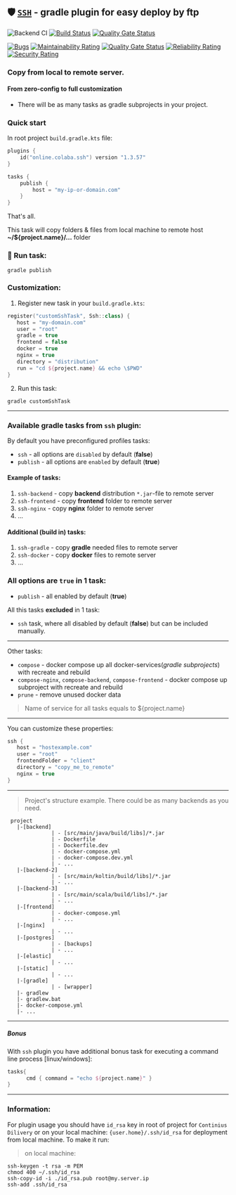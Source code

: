 ## 🛡 [`SSH`](https://plugins.gradle.org/plugin/online.colaba.ssh) - gradle plugin for easy deploy by ftp 
![Backend CI](https://github.com/steklopod/gradle-ssh-plugin/workflows/Backend%20CI/badge.svg) [![Build Status](https://travis-ci.com/steklopod/gradle-ssh-plugin.svg?branch=master)](https://travis-ci.com/steklopod/gradle-ssh-plugin) [![Quality Gate Status](https://sonarcloud.io/api/project_badges/measure?project=steklopod_gradle-ssh-plugin&metric=alert_status)](https://sonarcloud.io/dashboard?id=steklopod_gradle-ssh-plugin)

[![Bugs](https://sonarcloud.io/api/project_badges/measure?project=steklopod_gradle-ssh-plugin&metric=bugs)](https://sonarcloud.io/dashboard?id=steklopod_gradle-ssh-plugin)
[![Maintainability Rating](https://sonarcloud.io/api/project_badges/measure?project=steklopod_gradle-ssh-plugin&metric=sqale_rating)](https://sonarcloud.io/dashboard?id=steklopod_gradle-ssh-plugin)
[![Quality Gate Status](https://sonarcloud.io/api/project_badges/measure?project=steklopod_gradle-ssh-plugin&metric=alert_status)](https://sonarcloud.io/dashboard?id=steklopod_gradle-ssh-plugin)
[![Reliability Rating](https://sonarcloud.io/api/project_badges/measure?project=steklopod_gradle-ssh-plugin&metric=reliability_rating)](https://sonarcloud.io/dashboard?id=steklopod_gradle-ssh-plugin)
[![Security Rating](https://sonarcloud.io/api/project_badges/measure?project=steklopod_gradle-ssh-plugin&metric=security_rating)](https://sonarcloud.io/dashboard?id=steklopod_gradle-ssh-plugin)

### Copy from local to remote server. 
#### From zero-config to full customization

* There will be as many tasks as gradle subprojects in your project.

### Quick start

In root project `build.gradle.kts` file:

```kotlin
plugins {
    id("online.colaba.ssh") version "1.3.57"
}

tasks {
    publish { 
        host = "my-ip-or-domain.com"
    }
}
```
That's all. 

This task will copy folders & files from local machine to remote host **~/${project.name}/...** folder 

### 🎯 Run task:
```shell script
gradle publish
```

### Customization:

1. Register new task in your `build.gradle.kts`:
```kotlin
register("customSshTask", Ssh::class) {
   host = "my-domain.com"
   user = "root"
   gradle = true
   frontend = false
   docker = true
   nginx = true
   directory = "distribution"
   run = "cd ${project.name} && echo \$PWD"
}
```
2. Run this task:
```shell script
gradle customSshTask
```

___
### Available gradle tasks from `ssh` plugin:

By default you have preconfigured profiles tasks:
* `ssh` - all options are `disabled`  by default (**false**)
* `publish` - all options are `enabled` by default (**true**) 

#### Example of tasks:
1. `ssh-backend` - copy **backend** distribution `*.jar`-file to remote server
2. `ssh-frontend` - copy **frontend** folder to remote server
3. `ssh-nginx` - copy **nginx** folder to remote server
4. ...

#### Additional (build in) tasks:   
1. `ssh-gradle` - copy **gradle** needed files to remote server
2. `ssh-docker` - copy **docker** files to remote server
3. ...

### All options are `true` in 1 task:

* `publish` - all enabled  by default (**true**)

All this tasks **excluded** in 1 task:
* `ssh` task, where all disabled  by default (**false**) but can be included manually.

___
Other tasks:

* `compose` - docker compose up all docker-services(_gradle subprojects_) with recreate and rebuild
* `compose-nginx`, `compose-backend`, `compose-frontend` - docker compose up subproject with recreate and rebuild 
* `prune` - remove unused docker data

> Name of service for all tasks equals to ${project.name} 

___


You can customize these properties:
```kotlin
ssh {
   host = "hostexample.com"
   user = "root"
   frontendFolder = "client"
   directory = "copy_me_to_remote"
   nginx = true
}
```

___


> Project's structure example. There could be as many backends as you need.
```shell script
 project
   |-[backend]
              | - [src/main/java/build/libs]/*.jar
              | - Dockerfile
              | - Dockerfile.dev
              | - docker-compose.yml
              | - docker-compose.dev.yml
              | - ...
   |-[backend-2]
              | - [src/main/koltin/build/libs]/*.jar
              | - ...
   |-[backend-3]
              | - [src/main/scala/build/libs]/*.jar
              | - ...
   |-[frontend]
              | - docker-compose.yml
              | - ...
   |-[nginx]
              | - ...
   |-[postgres]
              | - [backups]
              | - ...
   |-[elastic]
              | - ...
   |-[static]
              | - ...
   |-[gradle]
              | - [wrapper]
   |- gradlew
   |- gradlew.bat
   |- docker-compose.yml
   |- ...

```
___

##### Bonus

With `ssh` plugin you have additional bonus task for executing a command line process [linux/windows]:
```kotlin
tasks{
      cmd { command = "echo ${project.name}" }
}
```
___
### Information:
For plugin usage you should have `id_rsa` key in root of project for `Continius Dilivery` or
on your local machine: `{user.home}/.ssh/id_rsa` for deployment from local machine. To make it run:

> on local machine:
```shell
ssh-keygen -t rsa -m PEM
chmod 400 ~/.ssh/id_rsa
ssh-copy-id -i ./id_rsa.pub root@my.server.ip
ssh-add .ssh/id_rsa
```
